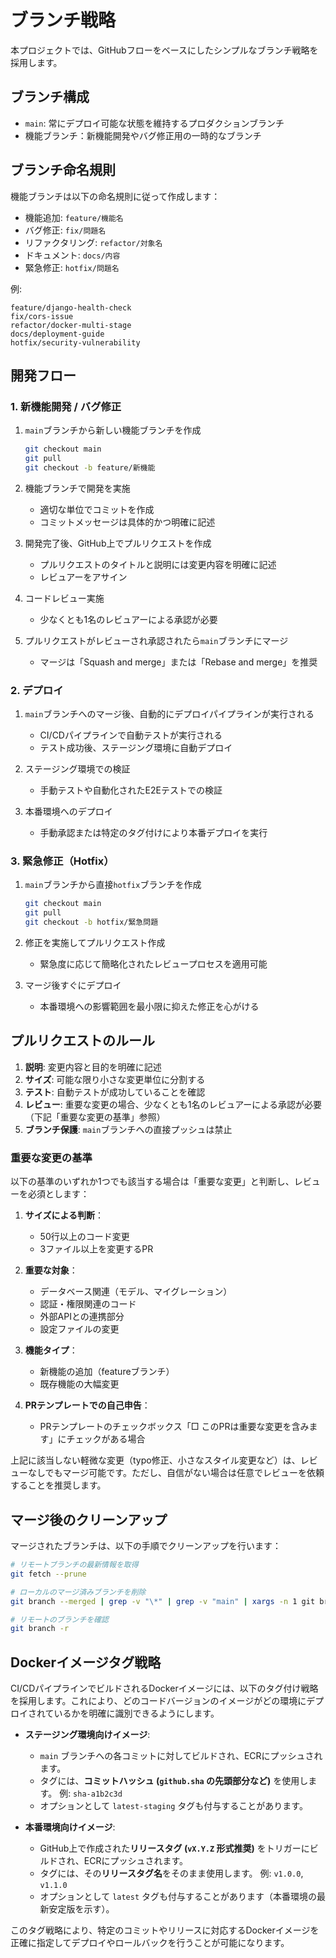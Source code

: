 # ブランチ戦略

本プロジェクトでは、GitHubフローをベースにしたシンプルなブランチ戦略を採用します。

## ブランチ構成

- `main`: 常にデプロイ可能な状態を維持するプロダクションブランチ
- 機能ブランチ：新機能開発やバグ修正用の一時的なブランチ

## ブランチ命名規則

機能ブランチは以下の命名規則に従って作成します：

- 機能追加: `feature/機能名`
- バグ修正: `fix/問題名`
- リファクタリング: `refactor/対象名`
- ドキュメント: `docs/内容`
- 緊急修正: `hotfix/問題名`

例:
```
feature/django-health-check
fix/cors-issue
refactor/docker-multi-stage
docs/deployment-guide
hotfix/security-vulnerability
```

## 開発フロー

### 1. 新機能開発 / バグ修正

1. `main`ブランチから新しい機能ブランチを作成
   ```bash
   git checkout main
   git pull
   git checkout -b feature/新機能
   ```

2. 機能ブランチで開発を実施
   - 適切な単位でコミットを作成
   - コミットメッセージは具体的かつ明確に記述

3. 開発完了後、GitHub上でプルリクエストを作成
   - プルリクエストのタイトルと説明には変更内容を明確に記述
   - レビュアーをアサイン

4. コードレビュー実施
   - 少なくとも1名のレビュアーによる承認が必要

5. プルリクエストがレビューされ承認されたら`main`ブランチにマージ
   - マージは「Squash and merge」または「Rebase and merge」を推奨

### 2. デプロイ

1. `main`ブランチへのマージ後、自動的にデプロイパイプラインが実行される
   - CI/CDパイプラインで自動テストが実行される
   - テスト成功後、ステージング環境に自動デプロイ

2. ステージング環境での検証
   - 手動テストや自動化されたE2Eテストでの検証

3. 本番環境へのデプロイ
   - 手動承認または特定のタグ付けにより本番デプロイを実行

### 3. 緊急修正（Hotfix）

1. `main`ブランチから直接`hotfix`ブランチを作成
   ```bash
   git checkout main
   git pull
   git checkout -b hotfix/緊急問題
   ```

2. 修正を実施してプルリクエスト作成
   - 緊急度に応じて簡略化されたレビュープロセスを適用可能

3. マージ後すぐにデプロイ
   - 本番環境への影響範囲を最小限に抑えた修正を心がける

## プルリクエストのルール

1. **説明**: 変更内容と目的を明確に記述
2. **サイズ**: 可能な限り小さな変更単位に分割する
3. **テスト**: 自動テストが成功していることを確認
4. **レビュー**: 重要な変更の場合、少なくとも1名のレビュアーによる承認が必要（下記「重要な変更の基準」参照）
5. **ブランチ保護**: `main`ブランチへの直接プッシュは禁止

### 重要な変更の基準

以下の基準のいずれか1つでも該当する場合は「重要な変更」と判断し、レビューを必須とします：

1. **サイズによる判断**：
   - 50行以上のコード変更
   - 3ファイル以上を変更するPR

2. **重要な対象**：
   - データベース関連（モデル、マイグレーション）
   - 認証・権限関連のコード
   - 外部APIとの連携部分
   - 設定ファイルの変更

3. **機能タイプ**：
   - 新機能の追加（featureブランチ）
   - 既存機能の大幅変更

4. **PRテンプレートでの自己申告**：
   - PRテンプレートのチェックボックス「□ このPRは重要な変更を含みます」にチェックがある場合

上記に該当しない軽微な変更（typo修正、小さなスタイル変更など）は、レビューなしでもマージ可能です。ただし、自信がない場合は任意でレビューを依頼することを推奨します。

## マージ後のクリーンアップ

マージされたブランチは、以下の手順でクリーンアップを行います：

```bash
# リモートブランチの最新情報を取得
git fetch --prune

# ローカルのマージ済みブランチを削除
git branch --merged | grep -v "\*" | grep -v "main" | xargs -n 1 git branch -d

# リモートのブランチを確認
git branch -r
``` 

## Dockerイメージタグ戦略

CI/CDパイプラインでビルドされるDockerイメージには、以下のタグ付け戦略を採用します。これにより、どのコードバージョンのイメージがどの環境にデプロイされているかを明確に識別できるようにします。

- **ステージング環境向けイメージ**:
  - `main` ブランチへの各コミットに対してビルドされ、ECRにプッシュされます。
  - タグには、**コミットハッシュ (`github.sha` の先頭部分など)** を使用します。
    例: `sha-a1b2c3d`
  - オプションとして `latest-staging` タグも付与することがあります。

- **本番環境向けイメージ**:
  - GitHub上で作成された**リリースタグ (`vX.Y.Z` 形式推奨)** をトリガーにビルドされ、ECRにプッシュされます。
  - タグには、その**リリースタグ名**をそのまま使用します。
    例: `v1.0.0`, `v1.1.0`
  - オプションとして `latest` タグも付与することがあります（本番環境の最新安定版を示す）。

このタグ戦略により、特定のコミットやリリースに対応するDockerイメージを正確に指定してデプロイやロールバックを行うことが可能になります。 